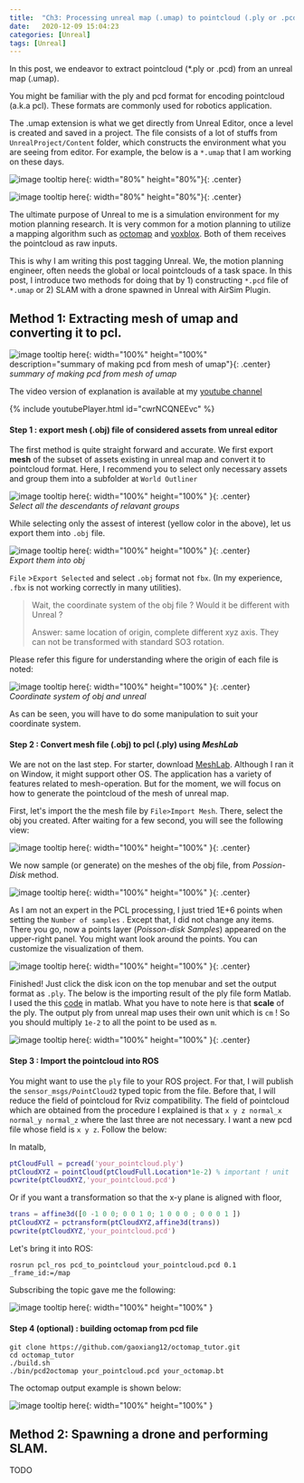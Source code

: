 ```yaml
---
title:  "Ch3: Processing unreal map (.umap) to pointcloud (.ply or .pcd)"
date:   2020-12-09 15:04:23
categories: [Unreal]
tags: [Unreal]
---
```


In this post, we endeavor to extract pointcloud (*.ply or .pcd) from  an unreal map (.umap). 


You might be familiar with the ply and pcd format for encoding pointcloud (a.k.a pcl). These formats are commonly used for robotics application.

The .umap extension  is what we get directly from Unreal Editor, once a level is created and saved  in a project.   The file consists of a lot of stuffs from `UnrealProject/Content` folder, which constructs the environment  what you are seeing from editor.  For example, the below is a `*.umap` that I am working on these days. 

![image tooltip here](/images/ch3/factory1.png){: width="80%" height="80%"}{: .center} 

![image tooltip here](/images/ch3/factory2.png){: width="80%" height="80%"}{: .center} 

The ultimate purpose of Unreal to me is a simulation environment for my motion planning research. It is very common for a  motion planning  to utilize a mapping algorithm such as [octomap](https://octomap.github.io/) and [voxblox](https://github.com/ethz-asl/voxblox).  Both of them receives the pointcloud as raw inputs. 

This is why I am writing this post tagging Unreal. We, the motion planning engineer, often needs the global or local  pointclouds of a task space. In this post, I introduce two methods for doing that by 1) constructing `*.pcd` file of `*.umap` or 2) SLAM with a drone spawned in Unreal with AirSim Plugin. 

## Method 1: Extracting mesh of umap and converting it to pcl.       

![image tooltip here](/images/ch3/process.png){: width="100%" height="100%"  description="summary of making pcd from mesh of umap"}{: .center}  
*summary of making pcd from mesh of umap*

The video version of explanation is available at my [youtube channel](https://youtu.be/cwrNCQNEEvc)

{% include youtubePlayer.html id="cwrNCQNEEvc" %}



#### Step 1 : export mesh (.obj) file of considered assets from unreal editor



 The first method is quite straight forward and accurate. We first export **mesh** of the subset of assets existing in unreal map and  convert it to pointcloud format. Here, I recommend you to select only necessary assets and group them into a subfolder at `World Outliner`  



![image tooltip here](/images/ch3/select_assets.png){: width="100%" height="100%" }{: .center}  
*Select all the descendants of relavant groups*

While selecting only the assest of interest (yellow color in the above), let us export them into `.obj` file.  

![image tooltip here](/images/ch3/export_mesh.gif){: width="100%" height="100%" }{: .center}  
*Export them into obj*

`File` >`Export Selected` and select `.obj` format not `fbx`. (In my experience, `.fbx` is not working correctly in many utilities).



> Wait, the coordinate system of the obj file ? Would it be different with Unreal ?  
>
> Answer: same location of origin, complete different xyz axis. They can not be transformed with standard SO3 rotation. 



Please refer this figure for understanding where the origin of each file is noted:

![image tooltip here](/images/ch3/coordinate.png){: width="100%" height="100%" }{: .center}  
*Coordinate system of obj and unreal*

As can be seen, you will have to do some manipulation to suit your coordinate system. 



#### Step 2 : Convert mesh file (.obj) to pcl (.ply) using *MeshLab*

We are not on the last step.  For starter, download [MeshLab](https://www.meshlab.net/). Although I ran it on Window, it might support other OS.  The application has a variety of features related to mesh-operation. But for the moment, we will focus on how to generate the pointcloud of the mesh of unreal map. 

First, let's import the the mesh file by `File>Import Mesh`. There, select the obj you created. After waiting for a few second,  you will see the following view: 

![image tooltip here](/images/ch3/meshlab1.png){: width="100%" height="100%" }{: .center}  

We now sample (or generate) on the meshes of the obj file, from *Possion-Disk* method. 

![image tooltip here](/images/ch3/meshlab2.png){: width="100%" height="100%" }{: .center}  

As I am not an expert in the PCL processing, I just tried 1E+6 points when setting the `Number of samples` .  Except that, I did not change any items. There you go, now a points layer (*Poisson-disk Samples*) appeared on the upper-right panel. You might want look around the points. You can customize the visualization of them. 

![image tooltip here](/images/ch3/meshlab3.png){: width="100%" height="100%" }{: .center}  

Finished! Just click the disk icon on the top menubar and set the output format as `.ply`.  The below is the importing result of the ply file form Matlab. I used the this [code](https://kr.mathworks.com/help/vision/ref/pcread.html) in matlab.  What you have to note here is that **scale** of the ply. The output ply from unreal map uses their own unit which is `cm` !  So you should multiply `1e-2` to all the point to be used as `m`.  

![image tooltip here](/images/ch3/matlab.png){: width="100%" height="100%" }{: .center}  



#### Step 3 : Import the pointcloud into ROS 

You might want to use the `ply` file to your ROS project. For that, I will publish the `sensor_msgs/PointCloud2` typed topic from the file. Before that, I will reduce the field of pointcloud for Rviz compatibility. The field of pointcloud which are obtained from the procedure I explained is that `x y z normal_x normal_y normal_z` where the last three are not necessary. I want a new pcd file whose field is `x y z`. Follow the below:

In matalb, 

```matlab
ptCloudFull = pcread('your_pointcloud.ply')
ptCloudXYZ = pointCloud(ptCloudFull.Location*1e-2) % important ! unit 
pcwrite(ptCloudXYZ,'your_pointcloud.pcd')
```

Or if you want a transformation so that the x-y plane is aligned with floor, 

```matlab
trans = affine3d([0 -1 0 0; 0 0 1 0; 1 0 0 0 ; 0 0 0 1 ])
ptCloudXYZ = pctransform(ptCloudXYZ,affine3d(trans))
pcwrite(ptCloudXYZ,'your_pointcloud.pcd')
```

Let's bring it into ROS: 

```
rosrun pcl_ros pcd_to_pointcloud your_pointcloud.pcd 0.1 _frame_id:=/map
```

Subscribing the topic gave me the following: 

![image tooltip here](/images/ch3/pcl_ros.png){: width="100%" height="100%" }

#### Step 4 (optional) : building octomap from pcd file 

```
git clone https://github.com/gaoxiang12/octomap_tutor.git
cd octomap_tutor
./build.sh
./bin/pcd2octomap your_pointcloud.pcd your_octomap.bt
```



The octomap output example is shown below: 

![image tooltip here](/images/ch3/pcl_octomap.png){: width="100%" height="100%" }

#### 

####  







## Method 2: Spawning a drone and performing SLAM.       

TODO





 

 











